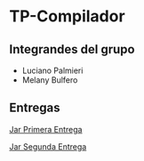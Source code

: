 # TP-Compilador

## Integrandes del grupo

- Luciano Palmieri
- Melany Bulfero

## Entregas

[Jar Primera Entrega](https://github.com/MelanyBulfero/TP-Compilador/blob/main/Entregas/PrimeraEntrega/Compilador-1.jar)

[Jar Segunda Entrega](https://github.com/MelanyBulfero/TP-Compilador/blob/main/Entregas/SegundaEntrega/Compilador-2.jar)